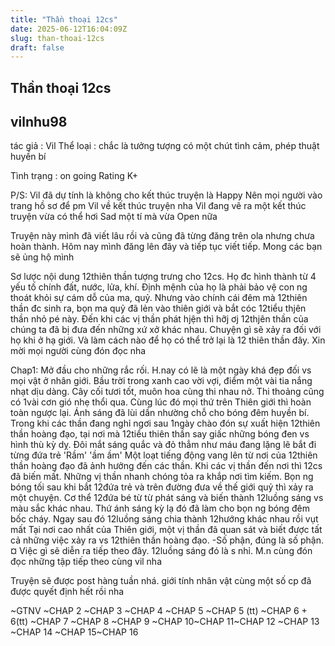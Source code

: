 ```yaml
---
title: "Thần thoại 12cs"
date: 2025-06-12T16:04:09Z
slug: than-thoai-12cs
draft: false
---
```


## Thần thoại 12cs

## vilnhu98

tác giả : Vil
Thể loại : chắc là tưởng tượng có một chút tình cảm, phép thuật huyền bí
 
Tình trạng : on going
Rating K+ 
 
P/S: Vil đã dự tính là không cho kết thúc truyện là Happy
Nên mọi người vào trang hồ sơ để pm Vil về kết thúc truyện nha
Vil đang vẽ ra một kết thúc truyện vừa có thể hơi Sad một tí mà vừa Open nữa
 
Truyện này mình đã viết lâu rồi và cũng đã từng đăng trên ola nhưng chưa hoàn thành. Hôm nay mình đăng lên đây và tiếp tục viết tiếp. Mong các bạn sẽ ủng hộ mình
 
Sơ lược nội dung
12thiên thần tượng trưng cho 12cs. Họ đc hình thành từ 4 yếu tố chính đất, nước, lửa, khí. Định mệnh của họ là phải bảo vệ con ng thoát khỏi sự cám dỗ của ma, quỷ. Nhưng vào chính cái đêm mà 12thiên thần đc sinh ra, bọn ma quỷ đã lẻn vào thiên giới và bắt cóc 12tiểu thjên thần nhỏ pé này. Đến khi các vị thần phát hjện thì hỡj ơj 12thjên thần của chúng ta đã bị đưa đến những xứ xở khác nhau. Chuyện gì sẽ xảy ra đối với họ khi ở hạ giới. Và làm cách nào để họ có thể trở lại là 12 thiên thần đây. Xin mời mọi người cùng đón đọc nha
 
Chap1: Mở đầu cho những rắc rối.
H.nay có lẽ là một ngày khá đẹp đối vs mọi vật ở nhân giới. Bầu trời trong xanh cao vời vợi, điểm một vài tia nắng nhạt dịu dàng. Cây cối tươi tốt, muôn hoa cùng thi nhau nở. Thi thoảng cũng có 1vài cơn gió nhẹ thổi qua. Cùng lúc đó mọi thứ trên Thiên giới thì hoàn toàn ngược lại. Ánh sáng đã lùi dần nhường chỗ cho bóng đêm huyền bí. Trong khi các thần đang nghỉ ngơi sau 1ngày chào đón sự xuất hiện 12thiên thần hoàng đạo, tại nơi mà 12tiểu thiên thần say giấc những bóng đen vs hình thù kỳ dỵ. Đôi mắt sáng quắc và đỏ thẳm như máu đang lặng lẽ bắt đi từng đứa trẻ
'Rầm' 'ầm ầm'
Một loạt tiếng động vang lên từ nơi của 12thiên thần hoàng đạo đã ảnh hưởng đến các thần. Khi các vị thần đến nơi thì 12cs đã biến mất. Những vị thần nhanh chóng tỏa ra khắp nơi tìm kiếm.
Bọn ng bóng tối sau khi bắt 12đứa trẻ và trên đường đưa về thế giới quỷ thì xảy ra một chuyện. Cơ thể 12đứa bé từ từ phát sáng và biến thành 12luồng sáng vs màu sắc khác nhau. Thứ ánh sáng kỳ lạ đó đã làm cho bọn ng bóng đêm bốc cháy. Ngay sau đó 12luồng sáng chia thành 12hướng khác nhau rồi vụt mất
Tại nơi cao nhất của Thiên giới, một vị thần đã quan sát và biết được tất cả những việc xảy ra vs 12thiên thần hoàng đạo.
-Số phận, đúng là số phận.
¤
Việc gì sẽ diễn ra tiếp theo đây. 12luồng sáng đó là s nhỉ. M.n cùng đón đọc những tập tiếp theo cùng vil nha
 
Truyện sẽ được post hàng tuần nhá. giới tính nhân vật cùng một số cp đã được quyết định hết rồi nha
 
 ~GTNV ~CHAP 2 ~CHAP 3 ~CHAP 4 ~CHAP 5 ~CHAP 5 (tt) ~CHAP 6 + 6(tt) ~CHAP 7 ~CHAP 8 ~CHAP 9 ~CHAP 10~CHAP 11~CHAP 12  ~CHAP 13 ~CHAP 14 ~CHAP 15~CHAP 16